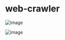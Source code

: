 # web-crawler
![image](https://github.com/aaminaa01/web-crawler/assets/114048193/3ccc66fe-e2bc-4370-9738-3a3eab98dc36)

![image](https://github.com/aaminaa01/web-crawler/assets/114048193/cc197726-b409-45d6-95e7-577b4da68dbd)



